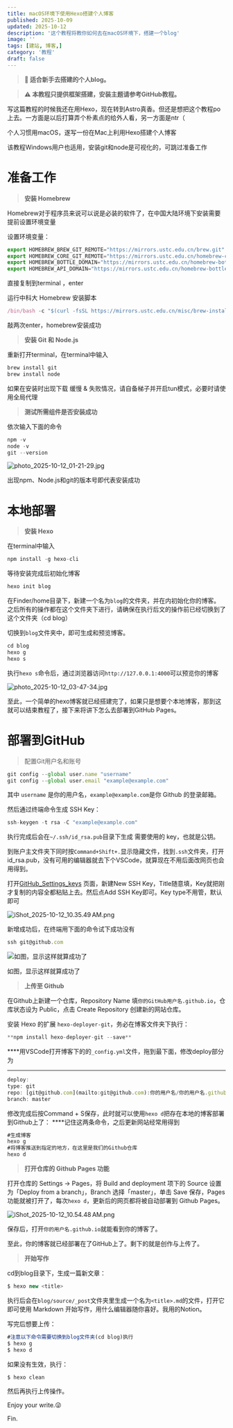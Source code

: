 ```yaml
---
title: macOS环境下使用Hexo搭建个人博客
published: 2025-10-09
updated: 2025-10-12
description: '这个教程将教你如何去在macOS环境下，搭建一个blog'
image: ''
tags: [建站, 博客,]
category: '教程'
draft: false 
---
```

> **🔰 适合新手去搭建的个人blog。**


> **⚠️ 本教程只提供框架搭建，安装主题请参考GitHub教程。**

写这篇教程的时候我还在用Hexo，现在转到Astro真香。但还是想把这个教程po上去。一方面是以后打算弄个朴素点的给外人看，另一方面是ntr（

个人习惯用macOS，遂写一份在Mac上利用Hexo搭建个人博客

该教程Windows用户也适用，安装git和node是可视化的，可跳过准备工作

# 准备工作

> **安装 Homebrew**
> 

Homebrew对于程序员来说可以说是必装的软件了，在中国大陆环境下安装需要提前设置环境变量

设置环境变量：

```jsx
export HOMEBREW_BREW_GIT_REMOTE="https://mirrors.ustc.edu.cn/brew.git"
export HOMEBREW_CORE_GIT_REMOTE="https://mirrors.ustc.edu.cn/homebrew-core.git"
export HOMEBREW_BOTTLE_DOMAIN="https://mirrors.ustc.edu.cn/homebrew-bottles"
export HOMEBREW_API_DOMAIN="https://mirrors.ustc.edu.cn/homebrew-bottles/api"
```

直接复制到terminal ，enter

运行中科大 Homebrew 安装脚本

```jsx
/bin/bash -c "$(curl -fsSL https://mirrors.ustc.edu.cn/misc/brew-install.sh)"
```

敲两次enter，homebrew安装成功

> **安装 Git 和 Node.js**
> 

重新打开terminal，在terminal中输入

```jsx
brew install git
brew install node
```

如果在安装时出现下载 缓慢 & 失败情况，请自备梯子并开启tun模式，必要时请使用全局代理

> **测试所需组件是否安装成功**
> 

依次输入下面的命令

```jsx
npm -v
node -v
git --version
```

![photo_2025-10-12_01-21-29.jpg](https://camo.githubusercontent.com/4dc413f23451b64c26ff1331f9bfb8916f00b19d3bb4ae302184ffa721b95ca1/68747470733a2f2f702e697069632e7669702f6a38316b6e6f2e706e67)

出现npm、Node.js和git的版本号即代表安装成功

# 本地部署

> **安装 Hexo**
> 

在terminal中输入

```jsx
npm install -g hexo-cli
```

等待安装完成后初始化博客

```jsx
hexo init blog
```

在Finder/home目录下，新建一个名为`blog`的文件夹，并在内初始化你的博客。之后所有的操作都在这个文件夹下进行，请确保在执行后文的操作前已经切换到了这个文件夹（cd blog）

切换到`blog`文件夹中，即可生成和预览博客。

```jsx
cd blog
hexo g
hexo s
```

执行`hexo s`命令后，通过浏览器访问`http://127.0.0.1:4000`可以预览你的博客

![photo_2025-10-12_03-47-34.jpg](https://camo.githubusercontent.com/a794aaaa5dff3d9c73079ebfd1a550235e0f3b166783de7afef7f82898b06f47/68747470733a2f2f702e697069632e7669702f7136726362742e6a7067)

至此，一个简单的hexo博客就已经搭建完了，如果只是想要个本地博客，那到这就可以结束教程了，接下来将讲下怎么去部署到GitHub Pages。

# **部署到GitHub**

> 配置Git用户名和账号
> 

```jsx
git config --global user.name "username"
git config --global user.email "example@example.com"
```

其中 `username` 是你的用户名，`example@example.com`是你 Github 的登录邮箱。

然后通过终端命令生成 SSH Key：

```jsx
ssh-keygen -t rsa -C "example@example.com"
```

执行完成后会在`~/.ssh/id_rsa.pub`目录下生成 需要使用的 key，也就是公钥。

到账户主文件夹下同时按`Command+Shift+.`显示隐藏文件，找到`.ssh`文件夹，打开id_rsa.pub，没有可用的编辑器就去下个VSCode，就算现在不用后面改网页也会用得到。

打开[GitHub_Settings_keys](https://github.com/settings/keys) 页面，新建New SSH Key，Title随意填，Key就把刚才复制的内容全都粘贴上去。然后点Add SSH Key即可。Key type不用管，默认即可

![iShot_2025-10-12_10.35.49 AM.png](https://camo.githubusercontent.com/3bedce184d0aa62a077103789ee869fb09acbff11003ab5b5d1c141740e3930c/68747470733a2f2f702e697069632e7669702f396a347a7a672e706e67)

新增成功后，在终端用下面的命令试下成功没有

```jsx
ssh git@github.com
```

![如图，显示这样就算成功了](https://camo.githubusercontent.com/cba0c9b7ee1f784e86ea981e215b284765086ae1f6d8a18df3d30b2a1290204d/68747470733a2f2f702e697069632e7669702f6464703968692e706e67)

如图，显示这样就算成功了

> **上传至 Github**
> 

在Github上新建一个仓库，Repository Name 填`你的GitHub用户名.github.io`，仓库状态设为 Public，点击 Create Repository 创建新的网站仓库。

安装 Hexo 的扩展 `hexo-deployer-git`，务必在博客文件夹下执行：

```jsx
**npm install hexo-deployer-git --save**
```

****用VSCode打开博客下的的`_config.yml`文件，拖到最下面，修改deploy部分为
****

```jsx
deploy:
type: git
repo: [git@github.com](mailto:git@github.com):你的用户名/你的用户名.github.io.git
branch: master
```

修改完成后按Command + S保存，此时就可以使用`hexo d`把存在本地的博客部署到Github上了：
****记住这两条命令，之后更新网站经常用得到

```jsx
#生成博客
hexo g
#将博客推送到指定的地方，在这里是我们的Github仓库
hexo d
```

> **打开仓库的 Github Pages 功能**
> 

打开仓库的 Settings -> Pages，将 Build and deployment 项下的 Source 设置为「Deploy from a branch」，Branch 选择「master」，单击 Save 保存，Pages 功能就被打开了，每次`hexo d`，更新后的网页都将被自动部署到 Github Pages。

![iShot_2025-10-12_10.54.48 AM.png](https://camo.githubusercontent.com/6fb9a449847cb61f584aebf1ac744e30faeca891746020b2cb81c329aca306da/68747470733a2f2f702e697069632e7669702f763565636a342e706e67)

保存后，打开`你的用户名.github.io`就能看到你的博客了。

至此，你的博客就已经部署在了GitHub上了。剩下的就是创作与上传了。

> **开始写作**
> 

cd到blog目录下，生成一篇新文章：

```jsx
$ hexo new <title>
```

执行后会在`blog/source/_post`文件夹里生成一个名为`<title>.md`的文件，打开它即可使用 Markdown 开始写作，用什么编辑器随你喜好。我用的Notion。

写完后想要上传：

```jsx
#注意以下命令需要切换到blog文件夹(cd blog)执行
$ hexo g
$ hexo d
```

如果没有生效，执行：

`$ hexo clean`

然后再执行上传操作。

Enjoy your write.😜

Fin.